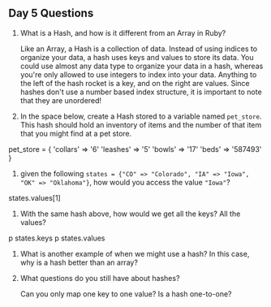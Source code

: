 ## Day 5 Questions

1. What is a Hash, and how is it different from an Array in Ruby?

    Like an Array, a Hash is a collection of data. Instead of using indices to organize your data, a hash uses keys and values to store its data. You could use almost any data type to organize your data in a hash, whereas you're only allowed to use integers to index into your data. Anything to the left of the hash rocket is a key, and on the right are values. Since hashes don't use a number based index structure, it is important to note that they are unordered!

1. In the space below, create a Hash stored to a variable named `pet_store`.  This hash should hold an inventory of items and the number of that item that you might find at a pet store.

  pet_store = {
    'collars' => '6'
    'leashes' => '5'
    'bowls' => '17'
    'beds' => '587493'
  }

1. given the following `states = {"CO" => "Colorado", "IA" => "Iowa", "OK" => "Oklahoma"}`, how would you access the value `"Iowa"`?

  states.values[1]

1. With the same hash above, how would we get all the keys?  All the values?

  p states.keys
  p states.values

1. What is another example of when we might use a hash?  In this case, why is a hash better than an array?



1. What questions do you still have about hashes?

   Can you only map one key to one value? Is a hash one-to-one?
